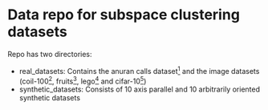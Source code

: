 # Data repo for subspace clustering datasets

Repo has two directories:
* real\_datasets: Contains the anuran calls dataset[<sup>1<sup>](https://archive.ics.uci.edu/ml/datasets/Anuran+Calls+%28MFCCs%29) and the image datasets (coil-100[<sup>2<sup>](https://www.cs.columbia.edu/CAVE/software/softlib/coil-100.php), fruits[<sup>3<sup>](https://www.kaggle.com/joosthazelzet/lego-brick-images), lego[<sup>4<sup>]() and cifar-10[<sup>5<sup>](https://www.kaggle.com/moltean/fruits/version/2))
* synthetic\_datasets: Consists of 10 axis parallel and 10 arbitrarily oriented synthetic datasets

